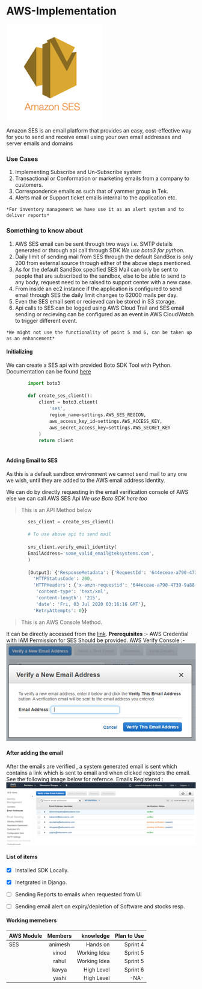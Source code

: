 # AWS-Implementation
![alt text](/AWS_SES/images/SES_Logo.png "Simple Email Service Logo")

  Amazon SES is an email platform that provides an easy, cost-effective way for you to send and receive email using your own email addresses and server emails and domains

### Use Cases
  1. Implementing Subscribe and Un-Subscribe system
  2. Transactional or Conformation or marketing emails from a company to customers.
  3. Correspondence emails as such that of yammer group in Tek.
  4. Alerts mail or Support ticket emails internal to the application etc.
    
    *For inventory management we have use it as an alert system and to deliver reports*


### Something to know about
  1. AWS SES email can be sent through two ways i.e. SMTP details generated or through api call through SDK *We use boto3 for python*.
  2. Daily limit of sending mail from SES through the default SandBox is only 200 from external source through either of the above steps mentioned.
  3. As for the default SandBox specified SES Mail can only be sent to people that are subscribed to the sandbox, else to be able to send to any body, request need to be raised to support center with a new case.
  4. From inside an ec2 instance if the application is configured to send email through SES the daily limit changes to 62000 mails per day.
  5. Even the SES email sent or recieved can be stored in S3 storage.
  6. Api calls to SES can be logged using AWS Cloud Trail and SES email sending or recieving can be configured as an event in AWS CloudWatch to trigger different event.

    *We might not use the functionality of point 5 and 6, can be taken up as an enhancement*

#### Initializing
We can create a SES api with provided Boto SDK Tool with Python. Documentation can be found [here](https://boto3.amazonaws.com/v1/documentation/api/latest/reference/services/ses.html)

```python
        import boto3

        def create_ses_client():
            client = boto3.client(
                'ses',
                region_name=settings.AWS_SES_REGION,
                aws_access_key_id=settings.AWS_ACCESS_KEY,
                aws_secret_access_key=settings.AWS_SECRET_KEY
            )
            return client
            
```

#### Adding Email to SES
As this is a default sandbox environment we cannot send mail to any one we wish, until they are added to the AWS email address identity.

We can do by directly requesting in the email verification console of AWS else we can call AWS SES Api *We use Boto SDK here too*

> This is an API Method below
```python
        ses_client = create_ses_client()

        # To use above api to send mail

        sns_client.verify_email_identity(
        EmailAddress='some_valid_email@teksystems.com',
        )

        [Output]: {'ResponseMetadata': {'RequestId': '644eceae-a790-4739-9a88-e7867784398d',
          'HTTPStatusCode': 200,
          'HTTPHeaders': {'x-amzn-requestid': '644eceae-a790-4739-9a88-e7867784398d',
           'content-type': 'text/xml',
           'content-length': '215',
           'date': 'Fri, 03 Jul 2020 03:16:16 GMT'},
          'RetryAttempts': 0}}
```

>This is an AWS Console Method. 

It can be directly accessed from the [link](https://us-east-2.console.aws.amazon.com/ses/home?region=us-east-2#verified-senders-email:).
**Prerequisites** :- AWS Credential with IAM Permission for SES Should be provided.
AWS Verify Console :- 
![alt text](/AWS_SES/images/register_mail.PNG "Registering Email")



#### After adding the email
After the emails are verified , a system generated email is sent which contains a link which is sent to email and when clicked registers the email.
See the following image below for refernce.
Emails Registered : 
![alt text](/AWS_SES/images/verify_email.PNG "List of email")


#### List of items
- [x] Installed SDK Locally.
- [x] Inetgrated in Django.
- [ ] Sending Reports to emails when requested from UI
- [ ] Sending email alert on expiry/depletion of Software and stocks resp.


#### Working memebers

| AWS Module    | Members       | knowledge    | Plan to Use |
| ------------- |:-------------:| ------------:| -----------:|
| SES           | animesh       | Hands on     | Sprint 4    |
|               | vinod         | Working Idea | Sprint 5    |
|               | rahul         | Working Idea | Sprint 5    |
|               | kavya         | High Level   | Sprint 6    |
|               | yashi         | High Level   | -NA-        |
